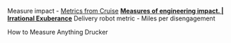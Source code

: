 
Measure impact - [Metrics from Cruise](https://www.linkedin.com/posts/kylevogt_we-just-completed-a-full-rollout-of-the-latest-activity-7000992092919398400-r1IP?utm_source=share&utm_medium=member_desktop)
**[Measures of engineering impact. | Irrational Exuberance](https://lethain.com/measures-of-engineering-impact/)**
Delivery robot metric - Miles per disengagement

How to Measure Anything Drucker